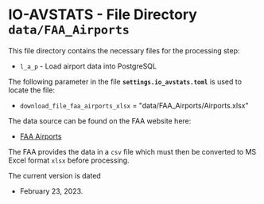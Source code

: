 # IO-AVSTATS - File Directory **`data/FAA_Airports`**

This file directory contains the necessary files for the processing step:

- `l_a_p` - Load airport data into PostgreSQL

The following parameter in the file **`settings.io_avstats.toml`** is used to locate the file: 

- `download_file_faa_airports_xlsx` = "data/FAA_Airports/Airports.xlsx"

The data source can be found on the FAA website here:

- [FAA Airports](https://adds-faa.opendata.arcgis.com/datasets/faa::airports-1/explore?location=0.158824%2C-1.633886%2C2.00)

The FAA provides the data in a `csv` file which must then be converted to MS Excel format `xlsx` before processing.

The current version is dated 

- February 23, 2023.